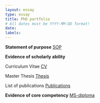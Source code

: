 ```yaml
---
layout: essay
type: essay
title: PhD portfolio
# All dates must be YYYY-MM-DD format!
date: 
labels:
---
```


**Statement of purpose**
<a href="https://jaiswal-aditi.github.io/PDF/PhD-SOP.pdf">SOP</a>

**Evidence of scholarly ability**

Curriculum Vitae
<a href="https://jaiswal-aditi.github.io/PDF/Aditi_CV.pdf">CV</a>

Master Thesis
<a href="https://jaiswal-aditi.github.io/PDF/AditiJaiswal-thesis.pdf">Thesis</a>

List of publications
<a href="https://jaiswal-aditi.github.io/PDF/Aditi-publications.pdf">Publications</a>

**Evidence of core competency** 
<a href="https://jaiswal-aditi.github.io/PDF/Aditi-MS-degree.pdf">MS-diploma</a>


